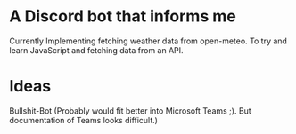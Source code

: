 # A Discord bot that informs me 
Currently Implementing fetching weather data from open-meteo. To try and learn JavaScript and fetching data from an API. 


# Ideas
Bullshit-Bot
(Probably would fit better into Microsoft Teams ;). But documentation of Teams looks difficult.)

